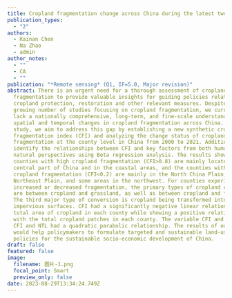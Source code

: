 ```yaml
---
title: Cropland fragmentation change across China during the latest two decades
publication_types:
  - "2"
authors:
  - Kainan Chen
  - Na Zhao
  - admin
author_notes:
  - ""
  - CA
  - ""
publication: "*Remote sensing* (Q1, IF=5.0, Major revision)"
abstract: There is an urgent need for a thorough assessment of cropland
  fragmentation to provide valuable insights for guiding policies related to
  cropland protection, restoration and other relevant measures. Despite the
  growing number of studies focusing on cropland fragmentation, we currently
  lack a nationally comprehensive, long-term, and fine-scale understanding of
  spatial and temporal changes in cropland fragmentation across China. In this
  study, we aim to address this gap by establishing a new synthetic cropland
  fragmentation index (CFI) and analyzing the change status of cropland
  fragmentation at the county level in China from 2000 to 2021. Additionally, we
  identify the relationships between CFI and key factors from both human and
  natural perspectives using Beta regression analysis. The results show that
  counties with high cropland fragmentation (CFI>0.8) are mainly located in the
  central part of China and in the coastal areas, and the counties with low
  cropland fragmentation (CFI<0.2) are mainly in the North China Plain, the
  Northeast Plain, and some areas in the northwest. For counties experiencing
  increased or decreased fragmentation, the primary types of cropland conversion
  are between cropland and grassland, as well as between cropland and forests.
  The third major type of conversion is cropland being transformed into
  impervious surfaces. CFI had a significantly negative linear relationship with
  total area of cropland in each county while showing a positive relationship
  with the total cropland patches in each county. The variable CFI and slope,
  CFI and NTL had a quadratic parabolic relationship. The results of our study
  would help policymakers to formulate targeted and sustainable land-use
  policies for the sustainable socio-economic development of China.
draft: false
featured: false
image:
  filename: 图片-1.png
  focal_point: Smart
  preview_only: false
date: 2023-08-29T13:34:24.749Z
---
```

